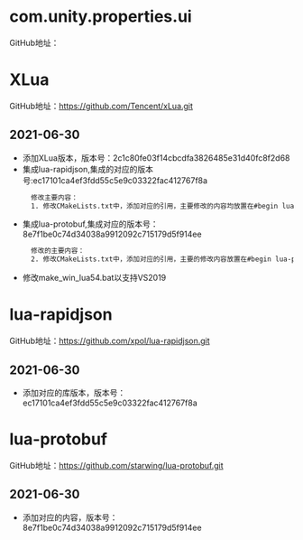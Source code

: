 # com.unity.properties.ui

GitHub地址：

# XLua

GitHub地址：https://github.com/Tencent/xLua.git

## 2021-06-30
- 添加XLua版本，版本号：2c1c80fe03f14cbcdfa3826485e31d40fc8f2d68
- 集成lua-rapidjson,集成的对应的版本号:ec17101ca4ef3fdd55c5e9c03322fac412767f8a
  ```txt
    修改主要内容：
    1. 修改CMakeLists.txt中，添加对应的引用，主要修改的内容均放置在#begin lua-rapidjson与#end lua-rapidjson中
  ```
- 集成lua-protobuf,集成对应的版本号：8e7f1be0c74d34038a9912092c715179d5f914ee
  ```txt
    修改的主要内容：
    2. 修改CMakeLists.txt中，添加对应的引用，主要的修改内容放置在#begin lua-protobuf与#end lua-protobuf中
  ```
- 修改make_win_lua54.bat以支持VS2019

# lua-rapidjson

GitHub地址：https://github.com/xpol/lua-rapidjson.git

## 2021-06-30
- 添加对应的库版本，版本号：ec17101ca4ef3fdd55c5e9c03322fac412767f8a

# lua-protobuf

GitHub地址：https://github.com/starwing/lua-protobuf.git

## 2021-06-30
- 添加对应的内容，版本号：8e7f1be0c74d34038a9912092c715179d5f914ee